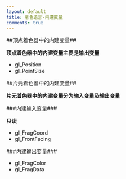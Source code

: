 ```yaml
---
layout: default
title: 着色语言-内建变量
comments: true
---
```


##顶点着色器中的内建变量##

**顶点着色器中的内建变量主要是输出变量**

- gl_Position
- gl_PointSize

##片元着色器中的内建变量##

**片元着色器中的内建变量分为输入变量及输出变量**

###内建输入变量###

**只读**

- gl_FragCoord
- gl_FrontFacing

###内建输出变量###
- gl_FragColor
- gl_FragData
